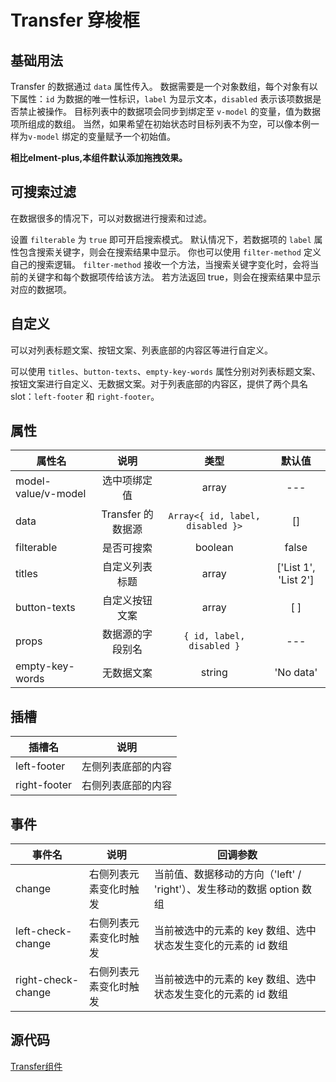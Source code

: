 # Transfer 穿梭框

## 基础用法


Transfer 的数据通过 `data` 属性传入。 数据需要是一个对象数组，每个对象有以下属性：`id` 为数据的唯一性标识，`label` 为显示文本，`disabled` 表示该项数据是否禁止被操作。 目标列表中的数据项会同步到绑定至 `v-model` 的变量，值为数据项所组成的数组。 当然，如果希望在初始状态时目标列表不为空，可以像本例一样为`v-model` 绑定的变量赋予一个初始值。

<strong>相比elment-plus,本组件默认添加拖拽效果。</strong>

<preview path="../../examples/transfer/basic.vue" title="" description=""></preview>


## 可搜索过滤

在数据很多的情况下，可以对数据进行搜索和过滤。

设置 `filterable` 为 `true` 即可开启搜索模式。 默认情况下，若数据项的 `label` 属性包含搜索关键字，则会在搜索结果中显示。 你也可以使用 `filter-method` 定义自己的搜索逻辑。 `filter-method` 接收一个方法，当搜索关键字变化时，会将当前的关键字和每个数据项传给该方法。 若方法返回 true，则会在搜索结果中显示对应的数据项。

<preview path="../../examples/transfer/filter.vue" title="" description=""></preview>


## 自定义
可以对列表标题文案、按钮文案、列表底部的内容区等进行自定义。

可以使用 `titles`、`button-texts`、`empty-key-words` 属性分别对列表标题文案、按钮文案进行自定义、无数据文案。对于列表底部的内容区，提供了两个具名 slot：`left-footer` 和 `right-footer`。 

<preview path="../../examples/transfer/zidingyi.vue" title="" description=""></preview>



## 属性

| 属性名 | 说明 | 类型 | 默认值 |
| ------ | :----: | :---: | :------:|
| model-value/v-model | 选中项绑定值 | array | --- |
| data | Transfer 的数据源 | `Array<{ id, label, disabled }>` | [] |
| filterable | 是否可搜索 | boolean | false |
| titles | 自定义列表标题 | array | ['List 1', 'List 2'] |
| button-texts | 自定义按钮文案 | array| [ ] |
| props | 数据源的字段别名 | `{ id, label, disabled }` | --- |
| empty-key-words | 无数据文案 | string | 'No data'|

## 插槽
| 插槽名 | 说明 |
| ------ | ---- |
| left-footer | 左侧列表底部的内容 | 
| right-footer | 右侧列表底部的内容 |   

## 事件
| 事件名 | 说明 | 回调参数 |
| ------ | ---- | --- |
| change| 右侧列表元素变化时触发 | 当前值、数据移动的方向（'left' / 'right'）、发生移动的数据 option 数组 |
| left-check-change| 右侧列表元素变化时触发 | 当前被选中的元素的 key 数组、选中状态发生变化的元素的 id 数组 |
| right-check-change	| 右侧列表元素变化时触发 | 当前被选中的元素的 key 数组、选中状态发生变化的元素的 id 数组 |

## 源代码
[Transfer组件](https://github.com/ByteDanceFrontEnd/fly-design/tree/master/src/components/Transfer)







